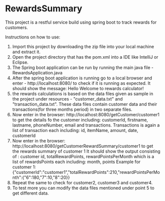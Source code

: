# RewardsSummary
This project is a restful service build using spring boot to track rewards for customers.

Instructions on how to use:

1) Import this project by downloading the zip file into your local machine and extract it.
2) Open the project directory that has the pom.xml into a IDE like IntelliJ or Eclipse.
3) The Spring boot application can be run by running the main java file - RewardsApplication.java
4) After the spring boot application is running go to a local browser and enter - http://localhost:8080/ to check if it is running as expected.
It should show the message: Hello Welcome to rewards calculator!
5) the rewards calculations is based on the data files given as sample in the project under resources - "customer_data.txt" and "transaction_data.txt".
These data files contain customer data and their transactions(for three months period) in two separate files.
6) Now enter in the browser: http://localhost:8080/getCustomer/customer1 to get the details fo the customer including: customerId, firstname, lastname, phoneNumber, email and transactions. Transactions is again a list of transaction each including: id, itemName, amount, date, customerId
7) Now enter in the browser: http://localhost:8080/getCustomerRewardSummary/customer1 to get the rewards summary of customer 1 
It should show the output consisting of : customer id, totalRewardPoints, rewardPointsPerMonth which is a list of rewardsPoints each including: month, points Example for customer 1: {"customerId":"customer1","totalRewardPoints":210,"rewardPointsPerMonth":{"6":180,"7":10,"8":20}}
8) Repeat the same to check for customer2, customer3 and customer4.
9) To test more you can modify the data files mentioned under point 5 to get different data.
